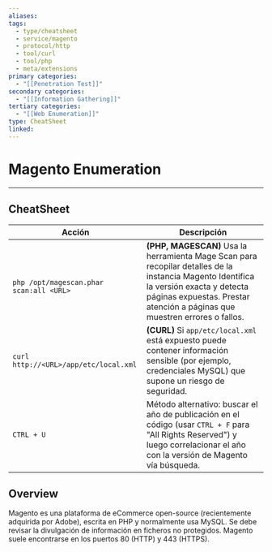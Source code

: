 ```yaml
---
aliases:
tags:
  - type/cheatsheet
  - service/magento
  - protocol/http
  - tool/curl
  - tool/php
  - meta/extensions
primary categories:
  - "[[Penetration Test]]"
secondary categories:
  - "[[Information Gathering]]"
tertiary categories:
  - "[[Web Enumeration]]"
type: CheatSheet
linked:
---
```

# Magento Enumeration

***

## CheatSheet

| **Acción**                                  | **Descripción**                                                                                                                                                                                                      |
| ------------------------------------------- | -------------------------------------------------------------------------------------------------------------------------------------------------------------------------------------------------------------------- |
| <br>`php /opt/magescan.phar scan:all <URL>` | **(PHP, MAGESCAN)** Usa la herramienta Mage Scan para recopilar detalles de la instancia Magento Identifica la versión exacta y detecta páginas expuestas. Prestar atención a páginas que muestren errores o fallos. |
| `curl http://<URL>/app/etc/local.xml`       | **(CURL)** Si `app/etc/local.xml` está expuesto puede contener información sensible (por ejemplo, credenciales MySQL) que supone un riesgo de seguridad.                                                             |
| `CTRL + U`                                  | Método alternativo: buscar el año de publicación en el código (usar `CTRL + F` para "All Rights Reserved") y luego correlacionar el año con la versión de Magento vía búsqueda.                                      |

## Overview

Magento es una plataforma de eCommerce open-source (recientemente adquirida por Adobe), escrita en PHP y normalmente usa MySQL. Se debe revisar la divulgación de información en ficheros no protegidos. Magento suele encontrarse en los puertos 80 (HTTP) y 443 (HTTPS).